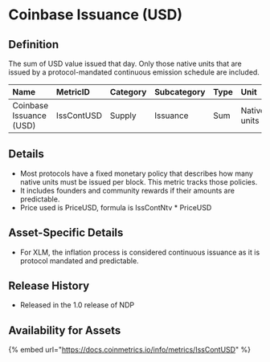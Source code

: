 # Coinbase Issuance \(USD\)

## Definition

The sum of USD value issued that day. Only those native units that are issued by a protocol-mandated continuous emission schedule are included.

| Name | MetricID | Category | Subcategory | Type | Unit | Interval |
| :--- | :--- | :--- | :--- | :--- | :--- | :--- |
| Coinbase Issuance \(USD\) | IssContUSD | Supply | Issuance | Sum | Native units | 1 day |

## Details

* Most protocols have a fixed monetary policy that describes how many native units must be issued per block. This metric tracks those policies.
* It includes founders and community rewards if their amounts are predictable.
* Price used is PriceUSD, formula is IssContNtv \* PriceUSD

## Asset-Specific Details

* For XLM, the inflation process is considered continuous issuance as it is protocol mandated and predictable.

## Release History

* Released in the 1.0 release of NDP

## Availability for Assets

{% embed url="https://docs.coinmetrics.io/info/metrics/IssContUSD" %}

